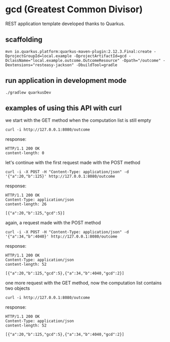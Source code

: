 # gcd (Greatest Common Divisor)

REST application template developed thanks to Quarkus.

## scaffolding

```shell
mvn io.quarkus.platform:quarkus-maven-plugin:2.12.3.Final:create -DprojectGroupId=local.example -DprojectArtifactId=gcd -DclassName="local.example.outcome.OutcomeResource" -Dpath="/outcome" -Dextensions="resteasy-jackson" -DbuildTool=gradle
```

## run application in development mode

```shell
./gradlew quarkusDev
```

## examples of using this API with curl

we start with the GET method when the computation list is still empty

```shell
curl -i http://127.0.0.1:8080/outcome
```

response:

```text
HTTP/1.1 200 OK
content-length: 0
```

let's continue with the first request made with the POST method

```shell
curl -i -X POST -H "Content-Type: application/json" -d '{"a":20,"b":125}' http://127.0.0.1:8080/outcome
```

response:

```text
HTTP/1.1 200 OK
Content-Type: application/json
content-length: 26

[{"a":20,"b":125,"gcd":5}]
```

again, a request made with the POST method

```shell
curl -i -X POST -H "Content-Type: application/json" -d '{"a":34,"b":4040}' http://127.0.0.1:8080/outcome
```

response:

```text
HTTP/1.1 200 OK
Content-Type: application/json
content-length: 52

[{"a":20,"b":125,"gcd":5},{"a":34,"b":4040,"gcd":2}]
```

one more request with the GET method, now the computation list contains two objects

```shell
curl -i http://127.0.0.1:8080/outcome
```

response:

```text
HTTP/1.1 200 OK
Content-Type: application/json
content-length: 52

[{"a":20,"b":125,"gcd":5},{"a":34,"b":4040,"gcd":2}]
```
